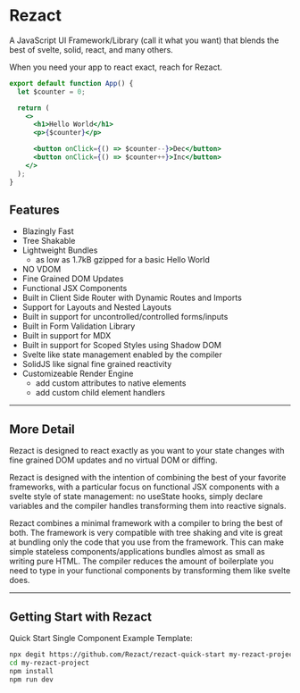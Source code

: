 # Rezact

A JavaScript UI Framework/Library (call it what you want) that blends the best of svelte, solid, react, and many others.

When you need your app to react exact, reach for Rezact.

```jsx
export default function App() {
  let $counter = 0;

  return (
    <>
      <h1>Hello World</h1>
      <p>{$counter}</p>

      <button onClick={() => $counter--}>Dec</button>
      <button onClick={() => $counter++}>Inc</button>
    </>
  );
}
```

## Features

- Blazingly Fast
- Tree Shakable
- Lightweight Bundles
  - as low as 1.7kB gzipped for a basic Hello World
- NO VDOM
- Fine Grained DOM Updates
- Functional JSX Components
- Built in Client Side Router with Dynamic Routes and Imports
- Support for Layouts and Nested Layouts
- Built in support for uncontrolled/controlled forms/inputs
- Built in Form Validation Library
- Built in support for MDX
- Built in support for Scoped Styles using Shadow DOM
- Svelte like state management enabled by the compiler
- SolidJS like signal fine grained reactivity
- Customizeable Render Engine
  - add custom attributes to native elements
  - add custom child element handlers

---

## More Detail

Rezact is designed to react exactly as you want to your state changes with fine grained DOM updates and no virtual DOM or diffing.

Rezact is designed with the intention of combining the best of your favorite frameworks, with a particular focus on functional JSX components with a svelte style of state management: no useState hooks, simply declare variables and the compiler handles transforming them into reactive signals.

Rezact combines a minimal framework with a compiler to bring the best of both. The framework is very compatible with tree shaking and vite is great at bundling only the code that you use from the framework. This can make simple stateless components/applications bundles almost as small as writing pure HTML. The compiler reduces the amount of boilerplate you need to type in your functional components by transforming them like svelte does.

---

## Getting Start with Rezact

Quick Start Single Component Example Template:

```bash
npx degit https://github.com/Rezact/rezact-quick-start my-rezact-project
cd my-rezact-project
npm install
npm run dev
```